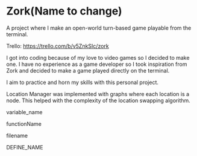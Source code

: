 # Zork(Name to change)

A project where I make an open-world turn-based game playable from the terminal.

Trello: https://trello.com/b/v5ZnkSIc/zork

I got into coding because of my love to video games so I decided to make one. I have no experience as a game developer so I took inspiration from Zork and decided to make a game played directly on the terminal.

I aim to practice and horn my skills with this personal project.

Location Manager was implemented with graphs where each location is a node. This helped with the complexity of the location swapping algorithm.

variable_name

functionName

filename

DEFINE_NAME
